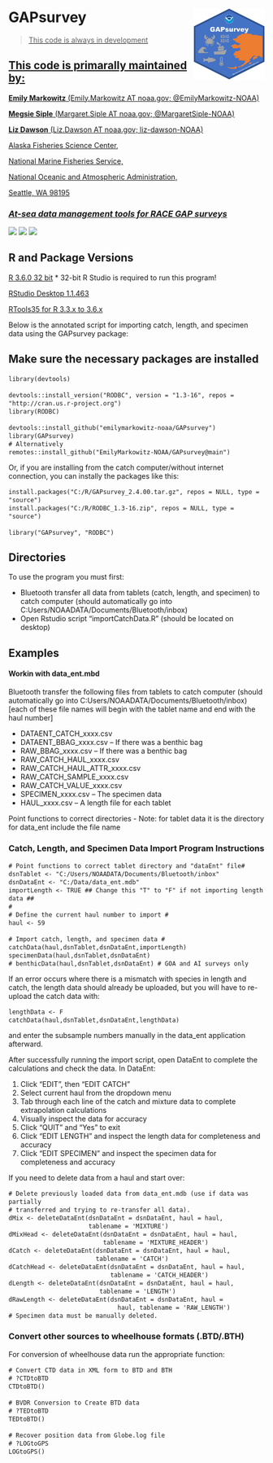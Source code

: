<!-- README.md is generated from README.Rmd. Please edit that file -->

# GAPsurvey <a href={https://emilymarkowitz-noaa.github.io/GAPsurvey}><img src="man/figures/logo.png" align="right" width=139 height=139 alt="logo with an image of a NOAA Fisheries report" />

> This code is always in development

## This code is primarally maintained by:

**Emily Markowitz** (Emily.Markowitz AT noaa.gov; @EmilyMarkowitz-NOAA)

**Megsie Siple** (Margaret.Siple AT noaa.gov; @MargaretSiple-NOAA)

**Liz Dawson** (Liz.Dawson AT noaa.gov; liz-dawson-NOAA)

Alaska Fisheries Science Center,

National Marine Fisheries Service,

National Oceanic and Atmospheric Administration,

Seattle, WA 98195

### *At-sea data management tools for RACE GAP surveys*

[![](https://img.shields.io/badge/devel%20version-2022.04.01-blue.svg)](https://github.com/EmilyMarkowitz-NOAA/NMFSReports)
[![](https://img.shields.io/badge/lifecycle-maturing-blue.svg)](https://lifecycle.r-lib.org/articles/stages.html#maturing)
[![](https://img.shields.io/github/last-commit/EmilyMarkowitz-NOAA/NMFSReports.svg)](https://github.com/EmilyMarkowitz-NOAA/NMFSReports/commits/main)

## R and Package Versions

[R 3.6.0 32 bit](https://cran.r-project.org/bin/windows/base/old/3.6.0/)
\* 32-bit R Studio is required to run this program!

[RStudio Desktop 1.1.463](https://www.npackd.org/p/rstudio/1.1.463)

[RTools35 for R 3.3.x to
3.6.x](https://cran.r-project.org/bin/windows/Rtools/history.html)

Below is the annotated script for importing catch, length, and specimen
data using the GAPsurvey package:

## Make sure the necessary packages are installed

    library(devtools)

    devtools::install_version("RODBC", version = "1.3-16", repos = "http://cran.us.r-project.org")
    library(RODBC)

    devtools::install_github("emilymarkowitz-noaa/GAPsurvey")
    library(GAPsurvey)
    # Alternatively
    remotes::install_github("EmilyMarkowitz-NOAA/GAPsurvey@main")

Or, if you are installing from the catch computer/without internet
connection, you can instally the packages like this:

    install.packages("C:/R/GAPsurvey_2.4.00.tar.gz", repos = NULL, type = "source")
    install.packages("C:/R/RODBC_1.3-16.zip", repos = NULL, type = "source")

    library("GAPsurvey", "RODBC")

## Directories

To use the program you must first:

-   Bluetooth transfer all data from tablets (catch, length, and
    specimen) to catch computer (should automatically go into
    C:Users/NOAADATA/Documents/Bluetooth/inbox)
-   Open Rstudio script “importCatchData.R” (should be located on
    desktop)

## Examples

#### Workin with data\_ent.mbd

Bluetooth transfer the following files from tablets to catch computer
(should automatically go into
C:Users/NOAADATA/Documents/Bluetooth/inbox) \[each of these file names
will begin with the tablet name and end with the haul number\]

-   DATAENT\_CATCH\_xxxx.csv
-   DATAENT\_BBAG\_xxxx.csv – If there was a benthic bag
-   RAW\_BBAG\_xxxx.csv – If there was a benthic bag
-   RAW\_CATCH\_HAUL\_xxxx.csv
-   RAW\_CATCH\_HAUL\_ATTR\_xxxx.csv
-   RAW\_CATCH\_SAMPLE\_xxxx.csv
-   RAW\_CATCH\_VALUE\_xxxx.csv
-   SPECIMEN\_xxxx.csv – The specimen data
-   HAUL\_xxxx.csv – A length file for each tablet

Point functions to correct directories - Note: for tablet data it is the
directory for data\_ent include the file name

### Catch, Length, and Specimen Data Import Program Instructions

    # Point functions to correct tablet directory and "dataEnt" file#
    dsnTablet <- "C:/Users/NOAADATA/Documents/Bluetooth/inbox"
    dsnDataEnt <- "C:/Data/data_ent.mdb"
    importLength <- TRUE ## Change this "T" to "F" if not importing length data ##
    # 
    # Define the current haul number to import #
    haul <- 59

    # Import catch, length, and specimen data #
    catchData(haul,dsnTablet,dsnDataEnt,importLength)
    specimenData(haul,dsnTablet,dsnDataEnt)
    # benthicData(haul,dsnTablet,dsnDataEnt) # GOA and AI surveys only

If an error occurs where there is a mismatch with species in length and
catch, the length data should already be uploaded, but you will have to
re-upload the catch data with:

    lengthData <- F
    catchData(haul,dsnTablet,dsnDataEnt,lengthData)

and enter the subsample numbers manually in the data\_ent application
afterward.

After successfully running the import script, open DataEnt to complete
the calculations and check the data. In DataEnt:

1.  Click “EDIT”, then “EDIT CATCH”
2.  Select current haul from the dropdown menu
3.  Tab through each line of the catch and mixture data to complete
    extrapolation calculations
4.  Visually inspect the data for accuracy
5.  Click “QUIT” and “Yes” to exit
6.  Click “EDIT LENGTH” and inspect the length data for completeness and
    accuracy
7.  Click “EDIT SPECIMEN” and inspect the specimen data for completeness
    and accuracy

If you need to delete data from a haul and start over:

    # Delete previously loaded data from data_ent.mdb (use if data was partially 
    # transferred and trying to re-transfer all data).
    dMix <- deleteDataEnt(dsnDataEnt = dsnDataEnt, haul = haul, 
                          tablename = 'MIXTURE')
    dMixHead <- deleteDataEnt(dsnDataEnt = dsnDataEnt, haul = haul, 
                              tablename = 'MIXTURE_HEADER')
    dCatch <- deleteDataEnt(dsnDataEnt = dsnDataEnt, haul = haul, 
                            tablename = 'CATCH')
    dCatchHead <- deleteDataEnt(dsnDataEnt = dsnDataEnt, haul = haul, 
                                tablename = 'CATCH_HEADER')
    dLength <- deleteDataEnt(dsnDataEnt = dsnDataEnt, haul = haul, 
                             tablename = 'LENGTH')
    dRawLength <- deleteDataEnt(dsnDataEnt = dsnDataEnt, haul = 
                                  haul, tablename = 'RAW_LENGTH')
    # Specimen data must be manually deleted. 

### Convert other sources to wheelhouse formats (.BTD/.BTH)

For conversion of wheelhouse data run the appropriate function:

    # Convert CTD data in XML form to BTD and BTH
    # ?CTDtoBTD
    CTDtoBTD()

    # BVDR Conversion to Create BTD data
    # ?TEDtoBTD
    TEDtoBTD()

    # Recover position data from Globe.log file
    # ?LOGtoGPS
    LOGtoGPS()

